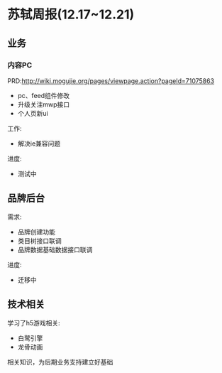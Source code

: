 # 苏轼周报(12.17~12.21)

## 业务

### 内容PC

PRD:http://wiki.mogujie.org/pages/viewpage.action?pageId=71075863

- pc、feed组件修改
- 升级关注mwp接口
- 个人页新ui

工作:

- 解决ie兼容问题

进度:

* 测试中


## 品牌后台

需求:

- 品牌创建功能
- 类目树接口联调
- 品牌数据基础数据接口联调

进度:

* 迁移中




## 技术相关

学习了h5游戏相关:

* 白鹭引擎
* 龙骨动画

相关知识，为后期业务支持建立好基础









